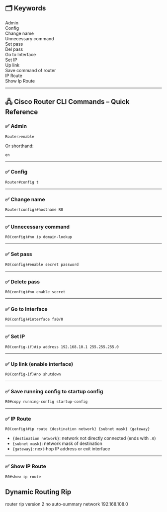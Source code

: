 ## 🗂️ Keywords  
Admin  
Config  
Change name  
Unnecessary command  
Set pass  
Del pass  
Go to Interface  
Set IP  
Up link  
Save command of router  
IP Route  
Show Ip Route

---

## 🖧 Cisco Router CLI Commands – Quick Reference

### ✅ Admin
```
Router>enable
```
Or shorthand:
```
en
```

---

### ✅ Config
```
Router#config t
```

---

### ✅ Change name
```
Router(config)#hostname R0
```

---

### ✅ Unnecessary command
```
R0(config)#no ip domain-lookup
```

---

### ✅ Set pass
```
R0(config)#enable secret password
```

---

### ✅ Delete pass
```
R0(config)#no enable secret
```

---

### ✅ Go to Interface
```
R0(config)#interface fa0/0
```

---

### ✅ Set IP
```
R0(config-if)#ip address 192.168.10.1 255.255.255.0
```

---

### ✅ Up link (enable interface)
```
R0(config-if)#no shutdown
```

---

### ✅ Save running config to startup config
```
R0#copy running-config startup-config
```

---

### ✅ IP Route
```
R0(config)#ip route {destination network} {subnet mask} {gateway}
```
- `{destination network}`: network not directly connected (ends with `.0`)  
- `{subnet mask}`: network mask of destination  
- `{gateway}`: next-hop IP address or exit interface

---

### ✅ Show IP Route
```
R0#show ip route
```

## Dynamic Routing Rip
router rip
 version 2
 no auto-summary
 network 192.168.108.0
